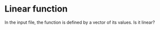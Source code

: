 # Linear function

In the input file, the function is defined by a vector of its values. Is it linear?